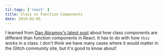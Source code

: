 ```yaml
---
til-tags: ['react' ]
title: Class vs Function Components
date: 2019-03-05
---
```


I learned from [Dan Abramov's latest post](https://overreacted.io/how-are-function-components-different-from-classes/) about how class components are different than function components in React. It has to do with how `this` works in a class. I don't think we have many cases where it would matter in the Glitch community site, but it's good to know about!